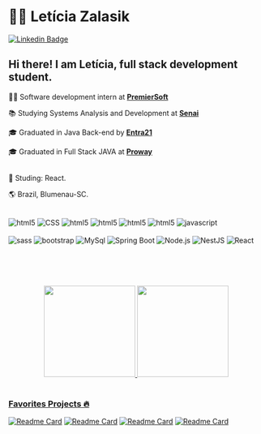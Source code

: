 # :woman_technologist: Letícia Zalasik

[![Linkedin Badge](https://img.shields.io/badge/-LinkedIn-blue?style=for-the-badge&logo=Linkedin&logoColor=white&link=https://www.linkedin.com/in/guilherme-araújo-silva-7906b380/)](https://www.linkedin.com/in/leticiazalasik/)

## Hi there! I am Letícia, full stack development student. 


:woman_technologist: Software development intern at [**PremierSoft**](https://www.linkedin.com/company/premiersoft/) 

:books: Studying Systems Analysis and Development at [**Senai**](https://cursos.sesisenai.org.br/curso/superior-de-tecnologia-em-analise-e-desenvolvimento-de-sistemas/301/oferta/98608)


:mortar_board: Graduated in Java Back-end by [**Entra21**](https://www.linkedin.com/company/entra21blusoft/)

:mortar_board: Graduated in Full Stack JAVA at [**Proway**](https://www.linkedin.com/company/prowayinfo/)


##

:dart: Studing: React.

:earth_americas: Brazil, Blumenau-SC. 

<div style="display: inline_block"> <br/>
  <img align="center" alt="html5" src="https://img.shields.io/badge/HTML5-E34F26?style=for-the-badge&logo=html5&logoColor=white"/>
  <img align="center" alt="CSS" src="https://img.shields.io/badge/CSS-1572B6?style=for-the-badge&logo=css3&logoColor=white"/>
  <img align="center" alt="html5" src="https://img.shields.io/badge/TypeScript-007ACC?style=for-the-badge&logo=typescript&logoColor=white"/>
  <img align="center" alt="html5" src="https://img.shields.io/badge/Java-ED8B00?style=for-the-badge&logo=openjdk&logoColor=white"/>
  <img align="center" alt="html5" src="https://img.shields.io/badge/Angular-DD0031?style=for-the-badge&logo=angular&logoColor=white"/>
  <img align="center" alt="html5" src="https://img.shields.io/badge/PostgreSQL-316192?style=for-the-badge&logo=postgresql&logoColor=white"/>     
<img align="center" alt="javascript" src="https://img.shields.io/badge/JavaScript-F7DF1E?style=for-the-badge&logo=javascript&logoColor=black"/>
</div>
<div style="display: inline_block"> <br/>
  <img align="center" alt="sass" src="https://img.shields.io/badge/Sass-CC6699?style=for-the-badge&logo=sass&logoColor=white"/>
  <img align="center" alt="bootstrap" src="https://img.shields.io/badge/Bootstrap-563D7C?style=for-the-badge&logo=bootstrap&logoColor=white"/>
<img align="center" alt="MySql" src="https://img.shields.io/badge/MySQL-4479A1?style=for-the-badge&logo=mysql&logoColor=white"/>
<img align="center" alt="Spring Boot" src="https://img.shields.io/badge/Spring_Boot-6DB33F?style=for-the-badge&logo=spring&logoColor=white"/>
<img align="center" alt="Node.js" src="https://img.shields.io/badge/Node.js-339933?style=for-the-badge&logo=node.js&logoColor=white"/> 
<img align="center" alt="NestJS" src="https://img.shields.io/badge/NestJS-E0234E?style=for-the-badge&logo=nestjs&logoColor=white"/> 
<img align="center" alt="React" src="https://img.shields.io/badge/React-61DAFB?style=for-the-badge&logo=react&logoColor=black"/>
</div>

##
<br>
<br>
<br>
<div align="center">
  <a href="https://github.com/leticiazalasik">
  <img height="180em" src="https://github-readme-stats.vercel.app/api?username=leticiazalasik&show_icons=true&theme=dracula&include_all_commits=true&count_private=true"/>
  <img height="180em" src="https://github-readme-stats.vercel.app/api/top-langs/?username=leticiazalasik&layout=compact&langs_count=7&theme=dracula"/>
</div>
<br> 
    
### Favorites Projects 🔥
[![Readme Card](https://github-readme-stats.vercel.app/api/pin/?username=leticiazalasik&repo=App-Fight-Finder---Projeto-TCC&theme=dark&hide_border=true)](https://github.com/leticiazalasik/App-Fight-Finder---Projeto-TCC)
[![Readme Card](https://github-readme-stats.vercel.app/api/pin/?username=leticiazalasik&repo=Site-Noticias&theme=dark&hide_border=true)](https://github.com/leticiazalasik/Site-Noticias)
[![Readme Card](https://github-readme-stats.vercel.app/api/pin/?username=leticiazalasik&repo=JS-jogo-mario&theme=dark&hide_border=true)](https://github.com/leticiazalasik/JS-jogo-mario)
[![Readme Card](https://github-readme-stats.vercel.app/api/pin/?username=leticiazalasik&repo=vagas-api&theme=dark&hide_border=true)](https://github.com/leticiazalasik/vagas-api)





